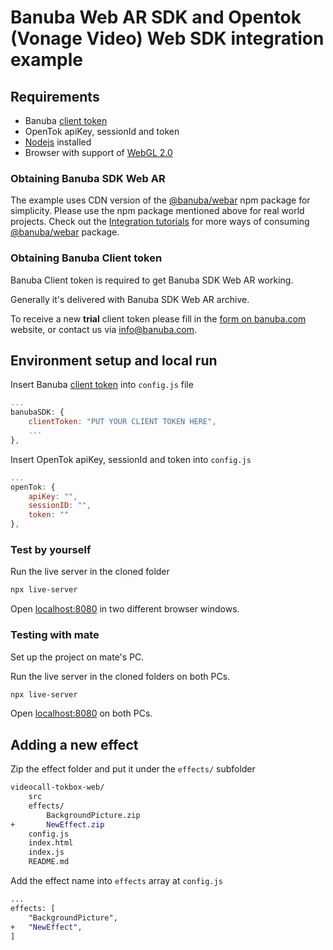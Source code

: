 # Banuba Web AR SDK and Opentok (Vonage Video) Web SDK integration example

## Requirements

- Banuba [client token](#obtaining-banuba-client-token)
- OpenTok apiKey, sessionId and token
- [Nodejs](https://nodejs.org/en/) installed
- Browser with support of [WebGL 2.0](https://caniuse.com/#feat=webgl2)

### Obtaining Banuba SDK Web AR

The example uses CDN version of the [@banuba/webar](https://www.npmjs.com/package/@banuba/webar) npm package for simplicity.
Please use the npm package mentioned above for real world projects.
Check out the [Integration tutorials](https://docs.banuba.com/face-ar-sdk-v1/web/web_tutorials_integrations) for more ways of consuming [@banuba/webar](https://www.npmjs.com/package/@banuba/webar) package.

### Obtaining Banuba Client token

Banuba Client token is required to get Banuba SDK Web AR working.

Generally it's delivered with Banuba SDK Web AR archive.

To receive a new **trial** client token please fill in the [form on banuba.com](https://www.banuba.com/face-filters-sdk) website, or contact us via [info@banuba.com](mailto:info@banuba.com).

## Environment setup and local run

Insert Banuba [client token](#obtaining-banuba-client-token) into `config.js` file

```js
...
banubaSDK: {
    clientToken: "PUT YOUR CLIENT TOKEN HERE",
    ...
},
```

Insert OpenTok apiKey, sessionId and token into `config.js`

```js
...
openTok: {
    apiKey: "",
    sessionID: "",
    token: ""
},
```

### Test by yourself

Run the live server in the cloned folder

```sh
npx live-server
```

Open [localhost:8080](http://localhost:8080) in two different browser windows.

### Testing with mate

Set up the project on mate's PC.

Run the live server in the cloned folders on both PCs.

```sh
npx live-server
```

Open [localhost:8080](http://localhost:8080) on both PCs.

## Adding a new effect

Zip the effect folder and put it under the `effects/` subfolder

```diff
videocall-tokbox-web/
    src
    effects/
        BackgroundPicture.zip
+       NewEffect.zip
    config.js
    index.html
    index.js
    README.md
```

Add the effect name into `effects` array at `config.js`

```diff
...
effects: [
    "BackgroundPicture",
+   "NewEffect",
]
```
